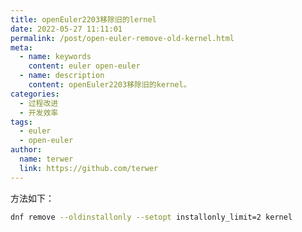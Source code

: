 ```yaml
---
title: openEuler2203移除旧的lernel
date: 2022-05-27 11:11:01
permalink: /post/open-euler-remove-old-kernel.html
meta:
  - name: keywords
    content: euler open-euler
  - name: description
    content: openEuler2203移除旧的kernel。
categories:
  - 过程改进
  - 开发效率
tags:
  - euler
  - open-euler
author: 
  name: terwer
  link: https://github.com/terwer
---
```


方法如下：

```bash
dnf remove --oldinstallonly --setopt installonly_limit=2 kernel
```

